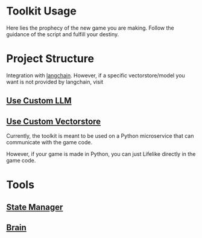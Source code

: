 # Toolkit Usage
Here lies the prophecy of the new game you are making. Follow the guidance of the script and fulfill your destiny.

# Project Structure
Integration with [langchain](https://python.langchain.com/en/latest/index.html). However, if a specific vectorstore/model you want is not provided by langchain, visit
## [Use Custom LLM](https://lifelike-toolkit.github.io/documentation/usage/llm)
## [Use Custom Vectorstore](https://lifelike-toolkit.github.io/documentation/usage/vectorstore)

Currently, the toolkit is meant to be used on a Python microservice that can communicate with the game code.

However, if your game is made in Python, you can just Lifelike directly in the game code.

# Tools
## [State Manager](https://lifelike-toolkit.github.io/documentation/usage/State%20Manager)
## [Brain](https://lifelike-toolkit.github.io/documentation/usage/brain)